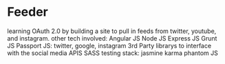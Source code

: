 Feeder
======

learning OAuth 2.0 by building a site to pull in feeds from twitter, youtube, and instagram.
other tech involved:
  Angular JS
  Node JS
  Express JS
  Grunt JS
  Passport JS:
    twitter, google, instagram
  3rd Party librarys to interface with the social media APIS
  SASS
  testing stack:
    jasmine
    karma
    phantom JS